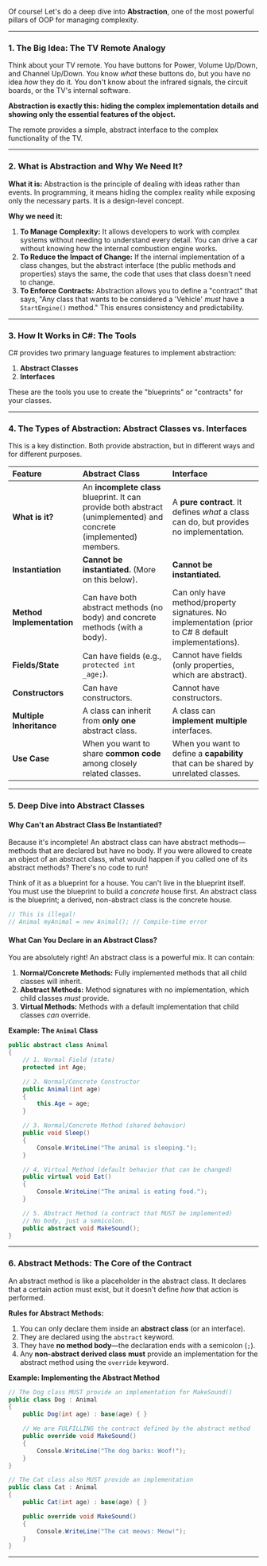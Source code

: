 Of course! Let's do a deep dive into **Abstraction**, one of the most powerful pillars of OOP for managing complexity.

---

### 1. The Big Idea: The TV Remote Analogy

Think about your TV remote. You have buttons for Power, Volume Up/Down, and Channel Up/Down. You know _what_ these buttons do, but you have no idea _how_ they do it. You don't know about the infrared signals, the circuit boards, or the TV's internal software.

**Abstraction is exactly this: hiding the complex implementation details and showing only the essential features of the object.**

The remote provides a simple, abstract interface to the complex functionality of the TV.

---

### 2. What is Abstraction and Why We Need It?

**What it is:** Abstraction is the principle of dealing with ideas rather than events. In programming, it means hiding the complex reality while exposing only the necessary parts. It is a design-level concept.

**Why we need it:**

1.  **To Manage Complexity:** It allows developers to work with complex systems without needing to understand every detail. You can drive a car without knowing how the internal combustion engine works.
2.  **To Reduce the Impact of Change:** If the internal implementation of a class changes, but the abstract interface (the public methods and properties) stays the same, the code that uses that class doesn't need to change.
3.  **To Enforce Contracts:** Abstraction allows you to define a "contract" that says, "Any class that wants to be considered a 'Vehicle' _must_ have a `StartEngine()` method." This ensures consistency and predictability.

---

### 3. How It Works in C#: The Tools

C# provides two primary language features to implement abstraction:

1.  **Abstract Classes**
2.  **Interfaces**

These are the tools you use to create the "blueprints" or "contracts" for your classes.

---

### 4. The Types of Abstraction: Abstract Classes vs. Interfaces

This is a key distinction. Both provide abstraction, but in different ways and for different purposes.

| Feature                   | Abstract Class                                                                                                      | Interface                                                                                            |
| :------------------------ | :------------------------------------------------------------------------------------------------------------------ | :--------------------------------------------------------------------------------------------------- |
| **What is it?**           | An **incomplete class** blueprint. It can provide both abstract (unimplemented) and concrete (implemented) members. | A **pure contract**. It defines _what_ a class can do, but provides no implementation.               |
| **Instantiation**         | **Cannot be instantiated.** (More on this below).                                                                   | **Cannot be instantiated.**                                                                          |
| **Method Implementation** | Can have both abstract methods (no body) and concrete methods (with a body).                                        | Can only have method/property signatures. No implementation (prior to C# 8 default implementations). |
| **Fields/State**          | Can have fields (e.g., `protected int _age;`).                                                                      | Cannot have fields (only properties, which are abstract).                                            |
| **Constructors**          | Can have constructors.                                                                                              | Cannot have constructors.                                                                            |
| **Multiple Inheritance**  | A class can inherit from **only one** abstract class.                                                               | A class can **implement multiple** interfaces.                                                       |
| **Use Case**              | When you want to share **common code** among closely related classes.                                               | When you want to define a **capability** that can be shared by unrelated classes.                    |

---

### 5. Deep Dive into Abstract Classes

#### Why Can't an Abstract Class Be Instantiated?

Because it's incomplete! An abstract class can have abstract methods—methods that are declared but have no body. If you were allowed to create an object of an abstract class, what would happen if you called one of its abstract methods? There's no code to run!

Think of it as a blueprint for a house. You can't live in the blueprint itself. You must use the blueprint to build a _concrete_ house first. An abstract class is the blueprint; a derived, non-abstract class is the concrete house.

```csharp
// This is illegal!
// Animal myAnimal = new Animal(); // Compile-time error
```

#### What Can You Declare in an Abstract Class?

You are absolutely right! An abstract class is a powerful mix. It can contain:

1.  **Normal/Concrete Methods:** Fully implemented methods that all child classes will inherit.
2.  **Abstract Methods:** Method signatures with no implementation, which child classes _must_ provide.
3.  **Virtual Methods:** Methods with a default implementation that child classes _can_ override.

**Example: The `Animal` Class**

```csharp
public abstract class Animal
{
    // 1. Normal Field (state)
    protected int Age;

    // 2. Normal/Concrete Constructor
    public Animal(int age)
    {
        this.Age = age;
    }

    // 3. Normal/Concrete Method (shared behavior)
    public void Sleep()
    {
        Console.WriteLine("The animal is sleeping.");
    }

    // 4. Virtual Method (default behavior that can be changed)
    public virtual void Eat()
    {
        Console.WriteLine("The animal is eating food.");
    }

    // 5. Abstract Method (a contract that MUST be implemented)
    // No body, just a semicolon.
    public abstract void MakeSound();
}
```

---

### 6. Abstract Methods: The Core of the Contract

An abstract method is like a placeholder in the abstract class. It declares that a certain action must exist, but it doesn't define _how_ that action is performed.

**Rules for Abstract Methods:**

1.  You can only declare them inside an **abstract class** (or an interface).
2.  They are declared using the `abstract` keyword.
3.  They have **no method body**—the declaration ends with a semicolon (`;`).
4.  Any **non-abstract derived class** **must** provide an implementation for the abstract method using the `override` keyword.

**Example: Implementing the Abstract Method**

```csharp
// The Dog class MUST provide an implementation for MakeSound()
public class Dog : Animal
{
    public Dog(int age) : base(age) { }

    // We are FULFILLING the contract defined by the abstract method
    public override void MakeSound()
    {
        Console.WriteLine("The dog barks: Woof!");
    }
}

// The Cat class also MUST provide an implementation
public class Cat : Animal
{
    public Cat(int age) : base(age) { }

    public override void MakeSound()
    {
        Console.WriteLine("The cat meows: Meow!");
    }
}
```

---
